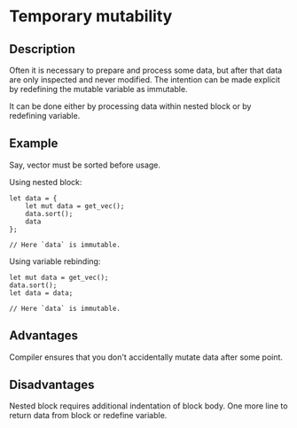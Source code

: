 # Temporary mutability

## Description

Often it is necessary to prepare and process some data, but after that data are only inspected
and never modified. The intention can be made explicit by redefining the mutable variable as immutable.

It can be done either by processing data within nested block or by redefining variable.


## Example

Say, vector must be sorted before usage.

Using nested block:

```rust,ignore
let data = {
	let mut data = get_vec();
	data.sort();
	data
};

// Here `data` is immutable.
```

Using variable rebinding:

```rust,ignore
let mut data = get_vec();
data.sort();
let data = data;

// Here `data` is immutable.
```


## Advantages

Compiler ensures that you don't accidentally mutate data after some point.


## Disadvantages

Nested block requires additional indentation of block body.
One more line to return data from block or redefine variable.


